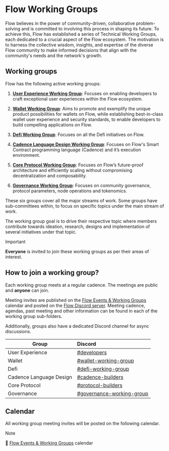 # Flow Working Groups

Flow believes in the power of community-driven, collaborative problem-solving and is committed to involving this process in shaping its future.
To achieve this, Flow has established a series of Technical Working Groups, each dedicated to a crucial aspect of the Flow ecosystem.
The motivation is to harness the collective wisdom, insights, and expertise of the diverse Flow community to make informed decisions that align with the community's needs and the network's growth.

## Working groups

Flow has the following active working groups:

1. **[User Experience Working Group](./user_experience_working_group)**: Focuses on enabling developers to craft exceptional user experiences within the Flow ecosystem.


2. **[Wallet Working Group](./wallet_working_group)**: Aims to promote and exemplify the unique product possibilities for wallets on Flow, while establishing best-in-class wallet user experience and security standards, to enable developers to build compelling applications on Flow.


3. **[Defi Working Group](./defi_working_group)**: Focuses on all the Defi initiatives on Flow.


4. **[Cadence Language Design Working Group](./cadence_language_design_working_group)**: Focuses on Flow's Smart Contract programming language (Cadence) and it’s execution environment.


5. **[Core Protocol Working Group](./core_protocol_working_group)**: Focuses on Flow’s future-proof architecture and efficiently scaling without compromising decentralization and composability.


6. **[Governance Working Group](./governance_working_group)**: Focuses on community governance, protocol parameters, node operations and tokenomics.


These six groups cover all the major streams of work. Some groups have sub-committees within, to focus on specific topics under the main stream of work.

The working group goal is to drive their respective topic where members contribute towards ideation, research, designs and implementation of several initiatives under that topic.

> [!IMPORTANT]
> **Everyone** is invited to join these working groups as per their areas of interest. 
>

## How to join a working group?

Each working group meets at a regular cadence. The meetings are public and **anyone** can join.

Meeting invites are published on the [Flow Events & Working Groups](https://bit.ly/flow-events-calendar) calendar and posted on the [Flow Discord server](https://discord.com/invite/J6fFnh2xx6).
Meeting cadence, agendas, past meeting and other information can be found in each of the working group sub-folders.

Additionally, groups also have a dedicated Discord channel for async discussions.


| Group                   | Discord                                                                                          |
|-------------------------|:-------------------------------------------------------------------------------------------------|
| User Experience         | [#developers](https://discord.com/channels/613813861610684416/1162086721471647874)                                                                                                    |
| Wallet                  | [#wallet-working-group](https://discord.com/channels/613813861610684416/1197612609864728616)     |
| Defi                    | [#defi-working-group](https://discord.com/channels/613813861610684416/1198082772141621408/)      |
| Cadence Language Design | [#cadence-builders](https://discord.com/channels/613813861610684416/1108479699732152503)         |
| Core Protocol           | [#protocol-builders](https://discord.com/channels/613813861610684416/1108968095982293002)        |
| Governance              | [#governance-working-group](https://discord.com/channels/613813861610684416/1179919909648601118) |


## Calendar

All working group meeting invites will be posted on the following calendar.
> [!NOTE]
> 📆 [Flow Events & Working Groups](https://bit.ly/flow-events-calendar) calendar
>

